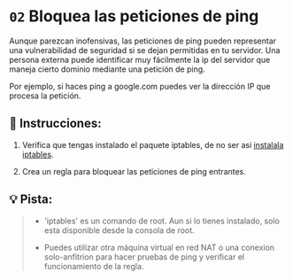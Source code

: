 # `02` Bloquea las peticiones de ping

Aunque parezcan inofensivas, las peticiones de ping pueden representar una vulnerabilidad de seguridad si se dejan permitidas en tu servidor. Una persona externa puede identificar muy fácilmente la ip del servidor que maneja cierto dominio mediante una petición de ping.

Por ejemplo, si haces ping a google.com puedes ver la dirección IP que procesa la petición.

## 📝 Instrucciones:

1. Verifica que tengas instalado el paquete iptables, de no ser asi [instalala iptables](https://4geeks.com/es/lesson/intro-a-seguridad-de-linux#instalacion-de-iptables).

2. Crea un regla para bloquear las peticiones de ping entrantes.

## 💡 Pista:

> - 'iptables' es un comando de root. Aun si lo tienes instalado, solo esta disponible desde la consola de root.
>
> - Puedes utilizar otra máquina virtual en red NAT o una conexion solo-anfitrion para hacer pruebas de ping y verificar el funcionamiento de la regla.
